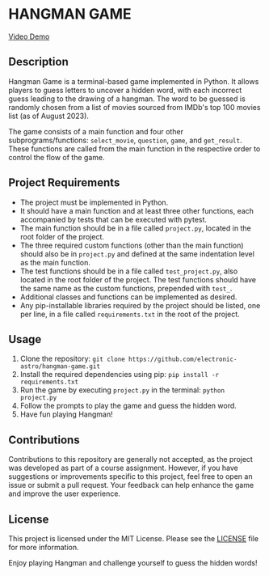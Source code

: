 # HANGMAN GAME

[Video Demo](https://www.youtube.com/watch?v=r8IJjwba2IY)

## Description

Hangman Game is a terminal-based game implemented in Python. It allows players to guess letters to uncover a hidden word, with each incorrect guess leading to the drawing of a hangman. The word to be guessed is randomly chosen from a list of movies sourced from IMDb's top 100 movies list (as of August 2023).

The game consists of a main function and four other subprograms/functions: `select_movie`, `question`, `game`, and `get_result`. These functions are called from the main function in the respective order to control the flow of the game.

## Project Requirements

- The project must be implemented in Python.
- It should have a main function and at least three other functions, each accompanied by tests that can be executed with pytest.
- The main function should be in a file called `project.py`, located in the root folder of the project.
- The three required custom functions (other than the main function) should also be in `project.py` and defined at the same indentation level as the main function.
- The test functions should be in a file called `test_project.py`, also located in the root folder of the project. The test functions should have the same name as the custom functions, prepended with `test_`.
- Additional classes and functions can be implemented as desired.
- Any pip-installable libraries required by the project should be listed, one per line, in a file called `requirements.txt` in the root of the project.

## Usage

1. Clone the repository: `git clone https://github.com/electronic-astro/hangman-game.git`
2. Install the required dependencies using pip: `pip install -r requirements.txt`
3. Run the game by executing `project.py` in the terminal: `python project.py`
4. Follow the prompts to play the game and guess the hidden word.
5. Have fun playing Hangman!

## Contributions

Contributions to this repository are generally not accepted, as the project was developed as part of a course assignment. However, if you have suggestions or improvements specific to this project, feel free to open an issue or submit a pull request. Your feedback can help enhance the game and improve the user experience.

## License

This project is licensed under the MIT License. Please see the [LICENSE](LICENSE) file for more information.

Enjoy playing Hangman and challenge yourself to guess the hidden words!

